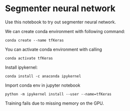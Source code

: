 # Segmenter neural network 

Use this notebook to try out segmenter neural network. 

We can create conda environment with following command: 
```
conda create --name tfKeras
```

You can activate conda environment with calling 
```
conda activate tfKeras
```

Install ipykernel: 
```
conda install -c anaconda ipykernel 
```

Import conda env in jupyter notebook 
```
python -m ipykernel install --user --name=tfKeras
```


Training fails due to missing memory on the GPU. 
